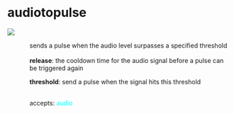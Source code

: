 
<a name=audiotopulse></a><br>
# <b>audiotopulse</b>
<img src="https://www.bespokesynth.com/docs/screenshots/audiotopulse.png"><br>
<div style="display:inline-block;margin-left:50px;">
sends a pulse when the audio level surpasses a specified threshold<br/><br/>
<b>release</b>: the cooldown time for the audio signal before a pulse can be triggered again<br>

<b>threshold</b>: send a pulse when the signal hits this threshold<br>

<br>accepts: <font color=cyan>audio</font> <br></div>
